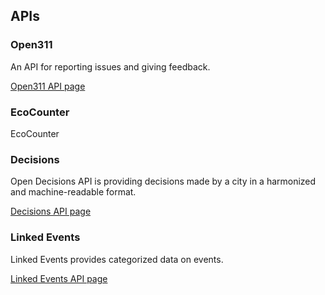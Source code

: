 ## APIs

### Open311

An API for reporting issues and giving feedback.

[Open311 API page](/open311)

### EcoCounter

EcoCounter

### Decisions

Open Decisions API is providing decisions made by a city in a harmonized and machine-readable format.

[Decisions API page](/decisions)

### Linked Events

Linked Events provides categorized data on events. 

[Linked Events API page](/linkedevents)
